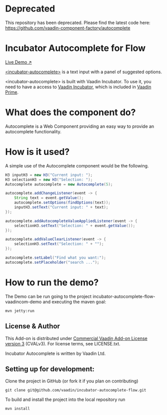 # Deprecated 
This repository has been deprecated. Please find the latest code here: 
https://github.com/vaadin-component-factory/autocomplete


# Incubator Autocomplete for Flow

[Live Demo ↗](https://incubator.app.fi/incubator-autocomplete-demo/index.html)

[&lt;incubator-autocomplete&gt;](https://vaadin.com/components/incubator-autocomplete) is a text input with a panel of suggested options.

&lt;incubator-autocomplete&gt; is built with Vaadin Incubator. To use it, you need to have a access to [Vaadin Incubator](https://vaadin.com/support#incubator), which is included in [Vaadin Prime](https://vaadin.com/pricing).


# What does the component do?

Autocomplete is a Web Component providing an easy way to provide an autocomplete functionality.

# How is it used?

A simple use of the Autocomplete component would be the following.
```java
H3 inputH3 = new H3("Current input: ");
H3 selectionH3 = new H3("Selection: ");
Autocomplete autocomplete = new Autocomplete(5);

autocomplete.addChangeListener(event -> {
    String text = event.getValue();
    autocomplete.setOptions(findOptions(text));
    inputH3.setText("Current input: " + text);
});

autocomplete.addAutocompleteValueAppliedListener(event -> {
    selectionH3.setText("Selection: " + event.getValue());
});

autocomplete.addValueClearListener(event -> {
    selectionH3.setText("Selection: " + "");
});

autocomplete.setLabel("Find what you want:");
autocomplete.setPlaceholder("search ...");
```



# How to run the demo?

The Demo can be run going to the project incubator-autocomplete-flow-vaadincom-demo and executing the maven goal:

```mvn jetty:run```


## License & Author

This Add-on is distributed under [Commercial Vaadin Add-on License version 3](http://vaadin.com/license/cval-3) (CVALv3). For license terms, see LICENSE.txt.

Incubator Autocomplete is written by Vaadin Ltd.


## Setting up for development:

Clone the project in GitHub (or fork it if you plan on contributing)

```
git clone git@github.com/vaadin/incubator-autocomplete-flow.git
```

To build and install the project into the local repository run 

```mvn install```
